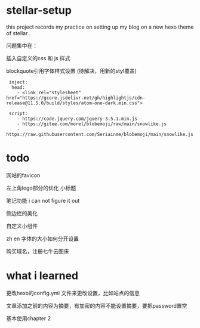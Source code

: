 # stellar-setup
this project records my practice on setting up my blog on a new hexo theme of stellar .



问题集中在：

插入自定义的css 和 js 样式

blockquote引用字体样式设置 (待解决，用新的styl覆盖)


```
 inject:
  head:
    - <link rel="stylesheet" href="https://gcore.jsdelivr.net/gh/highlightjs/cdn-release@11.5.0/build/styles/atom-one-dark.min.css">

 script:
    - https://code.jquery.com/jquery-3.5.1.min.js
    - https://gitee.com/morel/blobemoji/raw/main/snowlike.js
    - https://raw.githubusercontent.com/Seriainme/blobemoji/main/snowlike.js
```

 
# todo
网站的favicon

左上角logo部分的优化 小标题

笔记功能 i can not figure it out 

侧边栏的美化

自定义小组件

zh en 字体的大小如何分开设置

购买域名，注册七牛云图床


# what i learned
更改hexo的config.yml 文件来更改设置，比如站点的信息

文章添加<!-- more -->之前的内容为摘要，有加密的内容不能设置摘要，要把password置空

基本使用chapter 2 